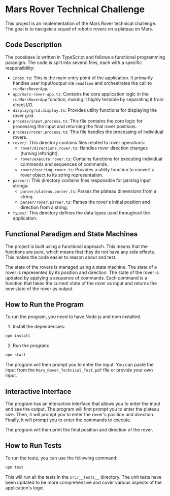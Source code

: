# Mars Rover Technical Challenge

This project is an implementation of the Mars Rover technical challenge. The goal is to navigate a squad of robotic rovers on a plateau on Mars.

## Code Description

The codebase is written in TypeScript and follows a functional programming paradigm. The code is split into several files, each with a specific responsibility:

-   `index.ts`: This is the main entry point of the application. It primarily handles user input/output via `readline` and orchestrates the call to `runMarsRoverApp`.
-   `app/mars-rover-app.ts`: Contains the core application logic in the `runMarsRoverApp` function, making it highly testable by separating it from direct I/O.
-   `display/grid.display.ts`: Provides utility functions for displaying the rover grid.
-   `process/input.process.ts`: This file contains the core logic for processing the input and returning the final rover positions.
-   `process/rover.process.ts`: This file handles the processing of individual rovers.
-   `rover/`: This directory contains files related to rover operations:
    -   `rover/directions.rover.ts`: Handles rover direction changes (turning left/right).
    -   `rover/execute.rover.ts`: Contains functions for executing individual commands and sequences of commands.
    -   `rover/tostring.rover.ts`: Provides a utility function to convert a rover object to its string representation.
-   `parser/`: This directory contains files responsible for parsing input strings:
    -   `parser/plateau.parser.ts`: Parses the plateau dimensions from a string.
    -   `parser/rover.parser.ts`: Parses the rover's initial position and direction from a string.
-   `types/`: This directory defines the data types used throughout the application.

## Functional Paradigm and State Machines

The project is built using a functional approach. This means that the functions are pure, which means that they do not have any side effects. This makes the code easier to reason about and test.

The state of the rovers is managed using a state machine. The state of a rover is represented by its position and direction. The state of the rover is updated by applying a sequence of commands. Each command is a function that takes the current state of the rover as input and returns the new state of the rover as output.

## How to Run the Program

To run the program, you need to have Node.js and npm installed.

1.  Install the dependencies:

```bash
npm install
```

2.  Run the program:

```bash
npm start
```

The program will then prompt you to enter the input. You can paste the input from the `Mars_Rover_Technical_Test.pdf` file or provide your own input.

## Interactive Interface

The program has an interactive interface that allows you to enter the input and see the output. The program will first prompt you to enter the plateau size. Then, it will prompt you to enter the rover's position and direction. Finally, it will prompt you to enter the commands to execute.

The program will then print the final position and direction of the rover.

## How to Run Tests

To run the tests, you can use the following command:

```bash
npm test
```

This will run all the tests in the `src/__tests__` directory. The unit tests have been updated to be more comprehensive and cover various aspects of the application's logic.